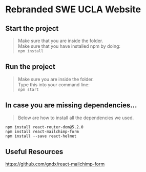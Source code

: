 # Rebranded SWE UCLA Website

## Start the project

> Make sure that you are inside the folder.\
> Make sure that you have installed npm by doing:\
> `npm install`

## Run the project

> Make sure you are inside the folder.\
> Type this into your command line:\
> `npm start`

## In case you are missing dependencies...

> Below are how to install all the dependencies we used.

```
npm install react-router-dom@5.2.0
npm install react-mailchimp-form
npm install --save react-helmet
```

## Useful Resources

https://github.com/gndx/react-mailchimp-form
